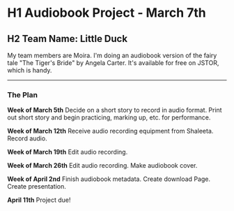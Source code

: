 # H1 Audiobook Project - March 7th
## H2 Team Name: Little Duck

My team members are Moira.
I'm doing an audiobook version of the fairy tale "The Tiger's Bride" by Angela Carter. It's available for free on JSTOR, which is handy.

___

### The Plan
**Week of March 5th**
Decide on a short story to record in audio format.
Print out short story and begin practicing, marking up, etc. for performance.

**Week of March 12th**
Receive audio recording equipment from Shaleeta.
Record audio.

**Week of March 19th**
Edit audio recording.

**Week of March 26th**
Edit audio recording.
Make audiobook cover.

**Week of April 2nd**
Finish audiobook metadata.
Create download Page.
Create presentation.

**April 11th**
Project due!